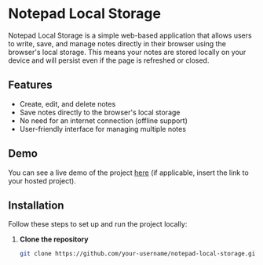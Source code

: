 # Notepad Local Storage

Notepad Local Storage is a simple web-based application that allows users to write, save, and manage notes directly in their browser using the browser's local storage. This means your notes are stored locally on your device and will persist even if the page is refreshed or closed.

## Features

- Create, edit, and delete notes
- Save notes directly to the browser's local storage
- No need for an internet connection (offline support)
- User-friendly interface for managing multiple notes

## Demo

You can see a live demo of the project [here](#) (if applicable, insert the link to your hosted project).

## Installation

Follow these steps to set up and run the project locally:

1. **Clone the repository**
   ```bash
   git clone https://github.com/your-username/notepad-local-storage.git
